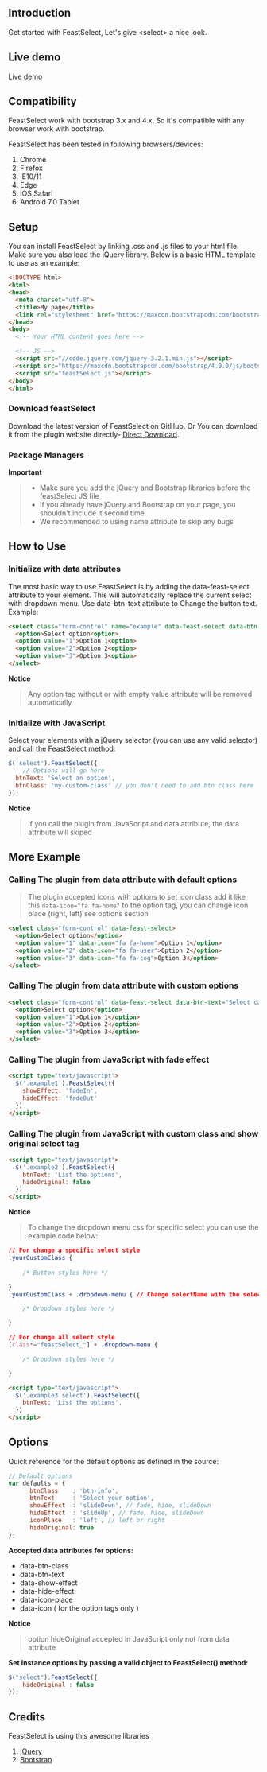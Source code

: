 ## Introduction
Get started with FeastSelect, Let's give &lt;select&gt; a nice look.

## Live demo
[Live demo](https://demo.eadhassan.com/feastselect)


## Compatibility
FeastSelect work with bootstrap 3.x and 4.x, So it's compatible with any browser work with bootstrap.

FeastSelect has been tested in following browsers/devices:

1. Chrome
2. Firefox
3. IE10/11
4. Edge
5. iOS Safari
6. Android 7.0 Tablet

## Setup
You can install FeastSelect by linking .css and .js files to your html file. Make sure you also load the jQuery library. Below is a basic HTML template to use as an example:

```html
<!DOCTYPE html>
<html>
<head>
  <meta charset="utf-8">
  <title>My page</title>
  <link rel="stylesheet" href="https://maxcdn.bootstrapcdn.com/bootstrap/4.0.0/css/bootstrap.min.css">
</head>
<body>
  <!-- Your HTML content goes here -->

  <!-- JS -->
  <script src="//code.jquery.com/jquery-3.2.1.min.js"></script>
  <script src="https://maxcdn.bootstrapcdn.com/bootstrap/4.0.0/js/bootstrap.min.js"></script>
  <script src="feastSelect.js"></script>
</body>
</html>
```

### Download feastSelect
Download the latest version of FeastSelect on GitHub. 
Or You can download it from the plugin website directly- [Direct Download](https://demo.eadhassan.com/feastselect/download).

### Package Managers
**Important**
> - Make sure you add the jQuery and Bootstrap libraries before the feastSelect JS file
> - If you already have jQuery and Bootstrap on your page, you shouldn't include it second time
> - We recommended to using name attribute to skip any bugs

## How to Use
### Initialize with data attributes
The most basic way to use FeastSelect is by adding the data-feast-select attribute to your element. This will automatically replace the current select with dropdown menu. Use data-btn-text attribute to Change the button text. Example:

```html
<select class="form-control" name="example" data-feast-select data-btn-text="Select an option">
  <option>Select option<option>
  <option value="1">Option 1<option>
  <option value="2">Option 2<option>
  <option value="3">Option 3<option>
</select>
```
**Notice**
> Any option tag without or with empty value attribute will be removed automatically

### Initialize with JavaScript

Select your elements with a jQuery selector (you can use any valid selector) and call the FeastSelect method:

```javascript
$('select').FeastSelect({
	// Options will go here
  btnText: 'Select an option',
  btnClass: 'my-custom-class' // you don't need to add btn class here
});
```

**Notice**
> If you call the plugin from JavaScript and data attribute, the data attribute will skiped

## More Example
### Calling The plugin from data attribute with default options
> The plugin accepted icons with options to set icon class add it like this <code>data-icon="fa fa-home"</code> to the option tag, you can change icon place (right, left) see options section

```html
<select class="form-control" data-feast-select>
  <option>Select option</option>
  <option value="1" data-icon="fa fa-home">Option 1</option>
  <option value="2" data-icon="fa fa-user">Option 2</option>
  <option value="3" data-icon="fa fa-cog">Option 3</option>
</select>
```

### Calling The plugin from data attribute with custom options

```html
<select class="form-control" data-feast-select data-btn-text="Select category" data-btn-class="btn-lg btn-danger">
  <option>Select option</option>
  <option value="1">Option 1</option>
  <option value="2">Option 2</option>
  <option value="3">Option 3</option>
</select>
```

### Calling The plugin from JavaScript with fade effect

```html
<script type="text/javascript">
  $('.example1').FeastSelect({
    showEffect: 'fadeIn',
    hideEffect: 'fadeOut'
  })
</script>
```

### Calling The plugin from JavaScript with custom class and show original select tag

```html
<script type="text/javascript">
  $('.example2').FeastSelect({
    btnText: 'List the options',
    hideOriginal: false
  })
</script>
```

**Notice**
> To change the dropdown menu css for specific select you can use the example code below:

```css
// For change a specific select style 
.yourCustomClass {
  
    /* Button styles here */

}
.yourCustomClass + .dropdown-menu { // Change selectName with the select name attribute   

    /* Dropdown styles here */

}

// For change all select style
[class*="feastSelect_"] + .dropdown-menu {   

    /* Dropdown styles here */

}
```

```html
<script type="text/javascript">
  $('.example3 select').FeastSelect({
    btnText: 'List the options',
  })
</script>
```

## Options
Quick reference for the default options as defined in the source:

```javascript
// Default options
var defaults = {
      btnClass    : 'btn-info',
      btnText     : 'Select your option',
      showEffect  : 'slideDown', // fade, hide, slideDown
      hideEffect  : 'slideUp', // fade, hide, slideDown
      iconPlace   : 'left', // left or right
      hideOriginal: true
};
```
**Accepted data attributes for options:**
- data-btn-class
- data-btn-text
- data-show-effect
- data-hide-effect
- data-icon-place
- data-icon ( for the option tags only )

**Notice**
> option hideOriginal accepted in JavaScript only not from data attribute

**Set instance options by passing a valid object to FeastSelect() method:**
```javascript
$("select").FeastSelect({
	hideOriginal : false
});
```

## Credits
FeastSelect is using this awesome libraries

1. [jQuery](https://jquery.com/)
2. [Bootstrap](https://getbootstrap.com)
